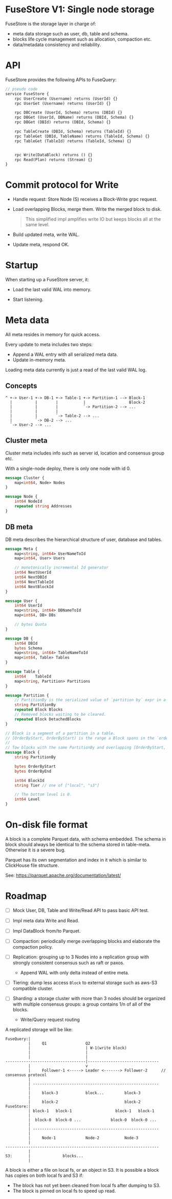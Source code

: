 # FuseStore V1: Single node storage

FuseStore is the storage layer in charge of:
- meta data storage such as user, db, table and schema.
- blocks life cycle management such as allocation, compaction etc.
- data/metadata consistency and reliability.

# API

FuseStore provides the following APIs to FuseQuery:

```proto
// pseudo code
service FuseStore {
    rpc UserCreate (Username) returns (UserId) {}
    rpc UserGet (Username) returns (UserId) {}

    rpc DBCreate (UserId, Schema) returns (DBId) {}
    rpc DBGet (UserId, DBName) returns (DBId, Schema) {}
    rpc DBGet (DBId) returns (DBId, Schema) {}

    rpc TableCreate (DBId, Schema) returns (TableId) {}
    rpc TableGet (DBId, TableName) returns (TableId, Schema) {}
    rpc TableGet (TableId) returns (TableId, Schema) {}


    rpc Write(DataBlock) returns () {}
    rpc Read(Plan) returns (Stream) {}
}
```

# Commit protocol for Write

- Handle request: Store Node (S) receives a Block-Write grpc request.

- Load overlapping Blocks, merge them.
    Write the merged block to disk.

    > This simplified impl amplifies write IO but keeps blocks all at the
    > same level.

- Build updated meta, write WAL.

- Update meta, respond OK.


# Startup

When starting up a FuseStore server, it:

- Load the last valid WAL into memory.

- Start listening.


# Meta data

All meta resides in memory for quick access.

Every update to meta includes two steps:
- Append a WAL entry with all serialized meta data.
- Update in-memory meta.

Loading meta data currently is just a read of the last valid WAL log.


## Concepts

```
^ +-> User-1 +-> DB-1 +-> Table-1 +-> Partition-1 --> Block-1
  |          |        |           |                   Block-2
  |          |        |           `-> Partition-2 --> ...
  |          |        |
  |          |        `-> Table-2 --> ...
  |          `-> DB-2 --> ...
  `-> User-2 --> ...
```


## Cluster meta

Cluster meta includes info such as server id, location and consensus group etc.

With a single-node deploy, there is only one node with id 0.

```proto
message Cluster {
    map<int64, Node> Nodes
}

message Node {
    int64 NodeId
    repeated string Addresses
}
```

## DB meta

DB meta describes the hierarchical structure of user, database and tables.

```proto
message Meta {
    map<string, int64> UserNameToId
    map<int64, User> Users

    // monotonically incremental Id generator
    int64 NextUserId
    int64 NextDBId
    int64 NextTableId
    int64 NextBlockId
}

message User {
    int64 UserId
    map<string, int64> DBNameToId
    map<int64, DB> DBs

    // bytes Quota
}

message DB {
    int64 DBId
    bytes Schema
    map<string, int64> TableNameToId
    map<int64, Table> Tables
}

message Table {
    int64    TableId
    map<string, Partition> Partitions
}

message Partition {
    // PartitionBy is the serialized value of `partition by` expr in a table schema.
    string PartitionBy
    repeated Block Blocks
    // Removed blocks waiting to be cleared.
    repeated Block DetachedBlocks
}

// Block is a segment of a partition in a table.
// [OrderByStart, OrderByStart) is the range a Block spans in the `order by` value space.
//
// Tow blocks with the same PartitionBy and overlapping [OrderByStart, OrderByEnd) will be merged to one with the lower level.
message Block {
    string PartitionBy

    bytes OrderByStart
    bytes OrderByEnd

    int64 BlockId
    string Tier // one of ["local", "s3"]

    // The bottom level is 0.
    int64 Level
}
```

# On-disk file format

A block is a complete Parquet data, with schema embedded.
The schema in block should always be identical to the schema stored in
table-meta. Otherwise it is a severe bug.

Parquet has its own segmentation and index in it which is similar to ClickHouse
file structure.

See: https://parquet.apache.org/documentation/latest/


# Roadmap

- [ ] Mock User, DB, Table and Write/Read API to pass basic API test.

- [ ] Impl meta data Write and Read.

- [ ] Impl DataBlock from/to Parquet.

- [ ] Compaction: periodically merge overlapping blocks and elaborate the
    compaction policy.

- [ ] Replication: grouping up to 3 Nodes into a replication group with strongly
    consistent consensus such as raft or paxos.
    - Append WAL with only delta instead of entire meta.

- [ ] Tiering: dump less access `Block` to external storage such as aws-S3
    compatible cluster.

- [ ] Sharding: a storage cluster with more than 3 nodes should be organized
    with multiple consensus groups: a group contains 1/n of all of the blocks.

    - Write/Query request routing


A replicated storage will be like:

```
FuseQuery:|
          |     Q1                 Q2
          |                        | W-1(write block)
          |                        |
          |                        |
-----------------------------------|-------------------------------
          |                        v     
          |     Follower-1 <-----> Leader <-------> Follower-2      // consensus protocol
          | 
          | -------------------------------------------------------
          | 
          |     block-3            block...         block-3      
          |                                                      
          |     block-2                             block-2      
FuseStore:|                                                      
          | block-1   block-1                   block-1   block-1
          |                                                      
          |  block-0  block-0 ...             block-0  block-0 ...
          |
          | -------------------------------------------------------
          |
          |     Node-1             Node-2           Node-3
          |
-------------------------------------------------------------------
          |
S3:       |              blocks...
          |
```

A block is either a file on local fs, or an object in S3.
It is possible a block has copies on both local fs and S3 if:
- The block has not yet been cleaned from local fs after dumping to S3.
- The block is pinned on local fs to speed up read.
